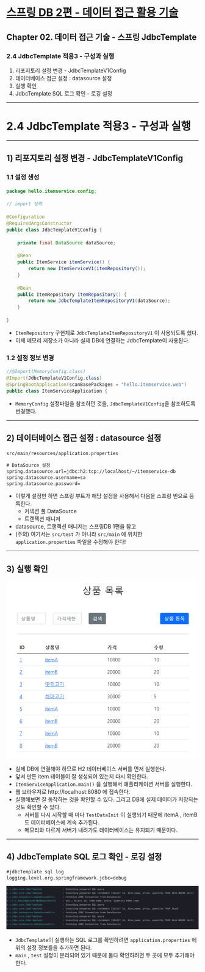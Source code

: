 # <a href = "../README.md" target="_blank">스프링 DB 2편 - 데이터 접근 활용 기술</a>
## Chapter 02. 데이터 접근 기술 - 스프링 JdbcTemplate
### 2.4 JdbcTemplate 적용3 - 구성과 실행
1) 리포지토리 설정 변경 - JdbcTemplateV1Config
2) 데이터베이스 접근 설정 : datasource 설정
3) 실행 확인
4) JdbcTemplate SQL 로그 확인 - 로깅 설정

---

# 2.4 JdbcTemplate 적용3 - 구성과 실행

---

## 1) 리포지토리 설정 변경 - JdbcTemplateV1Config

### 1.1 설정 생성
```java
package hello.itemservice.config;

// import 생략

@Configuration
@RequiredArgsConstructor
public class JdbcTemplateV1Config {

    private final DataSource dataSource;

    @Bean
    public ItemService itemService() {
        return new ItemServiceV1(itemRepository());
    }

    @Bean
    public ItemRepository itemRepository() {
        return new JdbcTemplateItemRepositoryV1(dataSource);
    }

}
```
- `ItemRepository` 구현체로 `JdbcTemplateItemRepositoryV1` 이 사용되도록 했다.
- 이제 메모리 저장소가 아니라 실제 DB에 연결하는 JdbcTemplate이 사용된다.

### 1.2 설정 정보 변경
```java
//@Import(MemoryConfig.class)
@Import(JdbcTemplateV1Config.class)
@SpringBootApplication(scanBasePackages = "hello.itemservice.web")
public class ItemServiceApplication {
```
- `MemoryConfig` 설정파일을 참조하던 것을, `JdbcTemplateV1Config`을 참조하도록 변경했다.

---

## 2) 데이터베이스 접근 설정 : datasource 설정
`src/main/resources/application.properties`
```properties
# DataSource 설정
spring.datasource.url=jdbc:h2:tcp://localhost/~/itemservice-db
spring.datasource.username=sa
spring.datasource.password=
```
- 이렇게 설정만 하면 스프링 부트가 해당 설정을 사용해서 다음을 스프링 빈으로 등록한다.
  - 커넥션 풀 DataSource
  - 트랜잭션 매니저
- datasource, 트랜잭션 매니저는 스프링DB 1편을 참고
- (주의) 여기서는 `src/test` 가 아니라 `src/main` 에 위치한 `application.properties` 파일을 수정해야 한다!

---

## 3) 실행 확인
![jdbctemplate_run_test](img/jdbctemplate_run_test.png)
- 실제 DB에 연결해야 하므로 H2 데이터베이스 서버를 먼저 실행한다.
- 앞서 만든 item 테이블이 잘 생성되어 있는지 다시 확인한다.
- `ItemServiceApplication.main()` 을 실행해서 애플리케이션 서버를 실행한다.
- 웹 브라우저로 http://localhost:8080 에 접속한다. 
- 실행해보면 잘 동작하는 것을 확인할 수 있다. 그리고 DB에 실제 데이터가 저장되는 것도 확인할 수 있다.
  - 서버를 다시 시작할 때 마다 `TestDataInit` 이 실행되기 때문에 itemA , itemB 도 데이터베이스에 계속 추가된다.
  - 메모리와 다르게 서버가 내려가도 데이터베이스는 유지되기 때문이다.

---

## 4) JdbcTemplate SQL 로그 확인 - 로깅 설정
```properties
#jdbcTemplate sql log
logging.level.org.springframework.jdbc=debug
```
![img.png](img/logging_jdbctemplate.png)
- `JdbcTemplate`이 실행하는 SQL 로그를 확인하려면 `application.properties` 에 위의 설정 정보를을 추가하면 된다.
- `main` , `test` 설정이 분리되어 있기 때문에 둘다 확인하려면 두 곳에 모두 추가해야 한다.
